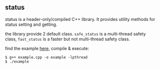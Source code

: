 ## status

status is a header-only/compiled C++ library. It provides utility methods for status setting and getting.

the library provide 2 default class. `safe_status` is a multi-thread safety class, `fast_status` is a faster but not multi-thread safety class.

find the example [here](./example.cpp), compile & execute:
```Shell
$ g++ example.cpp -o example -lpthread
$ ./example
```